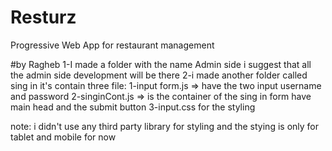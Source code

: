 # Resturz
Progressive Web App for restaurant management


#by Ragheb
1-I made a folder with the name Admin side  i suggest that all the admin side development will be there 
2-i made another folder called sing in it's contain three file: 
   1-input form.js => have the two input username and password
   2-singinCont.js => is the container of the sing in form have main head and the submit button 
   3-input.css for the styling 

   note: i didn't use any third party library for styling and the stying is only for tablet and mobile for now
